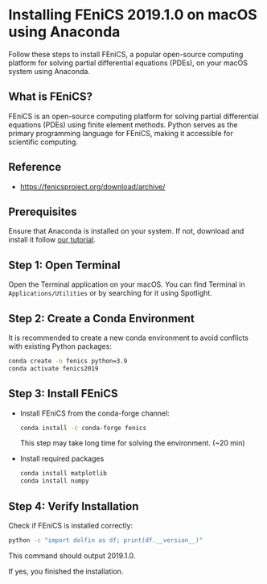 # Installing FEniCS 2019.1.0 on macOS using Anaconda

Follow these steps to install FEniCS, a popular open-source computing platform for solving partial differential equations (PDEs), on your macOS system using Anaconda.

## What is FEniCS?

FEniCS is an open-source computing platform for solving partial differential equations (PDEs) using finite element methods. Python serves as the primary programming language for FEniCS, making it accessible for scientific computing.

## Reference
- https://fenicsproject.org/download/archive/

## Prerequisites

Ensure that Anaconda is installed on your system. If not, download and install it follow [our tutorial](/Markdown/Install%20Anaconda3%20on%20MacOS).

## Step 1: Open Terminal

Open the Terminal application on your macOS. You can find Terminal in `Applications/Utilities` or by searching for it using Spotlight.

## Step 2: Create a Conda Environment

It is recommended to create a new conda environment to avoid conflicts with existing Python packages:
```bash
conda create -n fenics python=3.9
conda activate fenics2019
```

## Step 3: Install FEniCS

- Install FEniCS from the conda-forge channel:
  ```bash
  conda install -c conda-forge fenics
  ```
    This step may take long time for solving the environment. (~20 min)

- Install required packages
  ```bash
  conda install matplotlib
  conda install numpy
  ```

## Step 4: Verify Installation
Check if FEniCS is installed correctly:

```bash
python -c "import dolfin as df; print(df.__version__)"
```
This command should output 2019.1.0.

If yes, you finished the installation.
